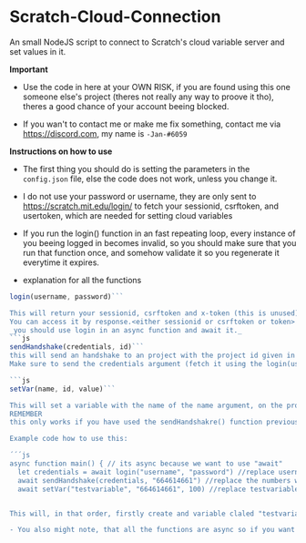 # Scratch-Cloud-Connection
An small NodeJS script to connect to Scratch's cloud variable server and set values in it.


__Important__

- Use the code in here at your OWN RISK, if you are found using this one someone else's project (theres not really any way to proove it tho), theres a good chance of your account beeing blocked.


- If you wan't to contact me or make me fix something, contact me via https://discord.com, my name is ```-Jan-#6059```



__Instructions on how to use__

- The first thing you should do is setting the parameters in the ```config.json``` file, else the code does not work, unless you change it.

- I do not use your password or username, they are only sent to https://scratch.mit.edu/login/ to fetch your sessionid, csrftoken, and usertoken, which are needed for setting cloud variables

- If you run the login() function in an fast repeating loop, every instance of you beeing logged in becomes invalid, so you should make sure that you run that function once, and somehow validate it so you regenerate it everytime it expires. 

- explanation for all the functions

 ```js
login(username, password)```

This will return your sessionid, csrftoken and x-token (this is unused) in a JSON object.
You can access it by response.<either sessionid or csrftoken or token>
_you should use login in an async function and await it._
```js
sendHandshake(credentials, id)```
this will send an handshake to an project with the project id given in the id parameter.
Make sure to send the credentials argument (fetch it using the login(username, password)) function

```js
setVar(name, id, value)```

This will set a variable with the name of the name argument, on the project given with the project id argument and to the value from the value argument.
REMEMBER
this only works if you have used the sendHandshakre() function previously!

Example code how to use this:

´´´js
async function main() { // its async because we want to use "await"
   let credentials = await login("username", "password") //replace username and password with your username and your password
   await sendHandshake(credentials, "664614661") //replace the numbers with your project id
   await setVar("testvariable", "664614661", 100) //replace testvariable with a variable name of your desire, the numbers with a project id and the 100 with any NUMERIC value.


This will, in that order, firstly create and variable claled "testvariable", then set it to the value 15 and delete it after that.

- You also might note, that all the functions are async so if you want to ```await``` them, do that in async fcuntions only.
